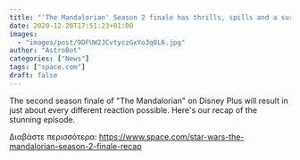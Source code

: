 ```yaml
---
title: "'The Mandalorian' Season 2 finale has thrills, spills and a surprise no one saw coming "
date: 2020-12-20T17:51:23+01:00
images:
  - "images/post/9DFUW2JCvtyczGxYo3q8L6.jpg"
author: "AstroBot"
categories: ["News"]
tags: ["space.com"]
draft: false
---
```


The second season finale of "The Mandalorian" on Disney Plus will result in just about every different reaction possible. Here's our recap of the stunning episode. 

Διαβάστε περισσότερα: https://www.space.com/star-wars-the-mandalorian-season-2-finale-recap
